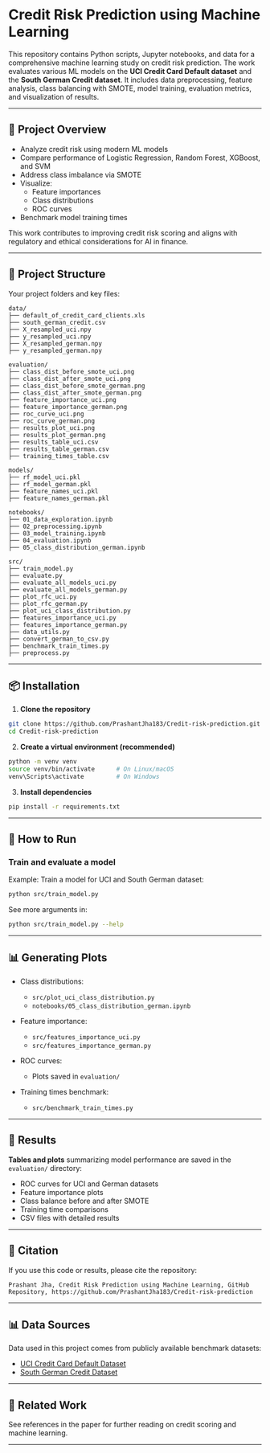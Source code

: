 # Credit Risk Prediction using Machine Learning

This repository contains Python scripts, Jupyter notebooks, and data for a comprehensive machine learning study on credit risk prediction. The work evaluates various ML models on the **UCI Credit Card Default dataset** and the **South German Credit dataset**. It includes data preprocessing, feature analysis, class balancing with SMOTE, model training, evaluation metrics, and visualization of results.

---

## 🔗 Project Overview

- Analyze credit risk using modern ML models
- Compare performance of Logistic Regression, Random Forest, XGBoost, and SVM
- Address class imbalance via SMOTE
- Visualize:
  - Feature importances
  - Class distributions
  - ROC curves
- Benchmark model training times

This work contributes to improving credit risk scoring and aligns with regulatory and ethical considerations for AI in finance.

---

## 📁 Project Structure

Your project folders and key files:

```
data/
├── default_of_credit_card_clients.xls
├── south_german_credit.csv
├── X_resampled_uci.npy
├── y_resampled_uci.npy
├── X_resampled_german.npy
├── y_resampled_german.npy

evaluation/
├── class_dist_before_smote_uci.png
├── class_dist_after_smote_uci.png
├── class_dist_before_smote_german.png
├── class_dist_after_smote_german.png
├── feature_importance_uci.png
├── feature_importance_german.png
├── roc_curve_uci.png
├── roc_curve_german.png
├── results_plot_uci.png
├── results_plot_german.png
├── results_table_uci.csv
├── results_table_german.csv
├── training_times_table.csv

models/
├── rf_model_uci.pkl
├── rf_model_german.pkl
├── feature_names_uci.pkl
├── feature_names_german.pkl

notebooks/
├── 01_data_exploration.ipynb
├── 02_preprocessing.ipynb
├── 03_model_training.ipynb
├── 04_evaluation.ipynb
├── 05_class_distribution_german.ipynb

src/
├── train_model.py
├── evaluate.py
├── evaluate_all_models_uci.py
├── evaluate_all_models_german.py
├── plot_rfc_uci.py
├── plot_rfc_german.py
├── plot_uci_class_distribution.py
├── features_importance_uci.py
├── features_importance_german.py
├── data_utils.py
├── convert_german_to_csv.py
├── benchmark_train_times.py
├── preprocess.py
```

---

## 📦 Installation

1. **Clone the repository**

```bash
git clone https://github.com/PrashantJha183/Credit-risk-prediction.git
cd Credit-risk-prediction
```

2. **Create a virtual environment (recommended)**

```bash
python -m venv venv
source venv/bin/activate      # On Linux/macOS
venv\Scripts\activate         # On Windows
```

3. **Install dependencies**

```bash
pip install -r requirements.txt
```

---

## 🚀 How to Run

### Train and evaluate a model

Example: Train a model for UCI and South German dataset:

```bash
python src/train_model.py 
```

See more arguments in:

```bash
python src/train_model.py --help
```

---

## 📊 Generating Plots

- Class distributions:
  - `src/plot_uci_class_distribution.py`
  - `notebooks/05_class_distribution_german.ipynb`

- Feature importance:
  - `src/features_importance_uci.py`
  - `src/features_importance_german.py`

- ROC curves:
  - Plots saved in `evaluation/`

- Training times benchmark:
  - `src/benchmark_train_times.py`

---

## 📄 Results

**Tables and plots** summarizing model performance are saved in the `evaluation/` directory:

- ROC curves for UCI and German datasets
- Feature importance plots
- Class balance before and after SMOTE
- Training time comparisons
- CSV files with detailed results

---

## 📝 Citation

If you use this code or results, please cite the repository:

```
Prashant Jha, Credit Risk Prediction using Machine Learning, GitHub Repository, https://github.com/PrashantJha183/Credit-risk-prediction
```

---

## 📊 Data Sources

Data used in this project comes from publicly available benchmark datasets:

- [UCI Credit Card Default Dataset](https://archive.ics.uci.edu/ml/datasets/default+of+credit+card+clients)
- [South German Credit Dataset](https://archive.ics.uci.edu/ml/datasets/statlog+german+credit+data)

---

## 🔗 Related Work

See references in the paper for further reading on credit scoring and machine learning.

---

